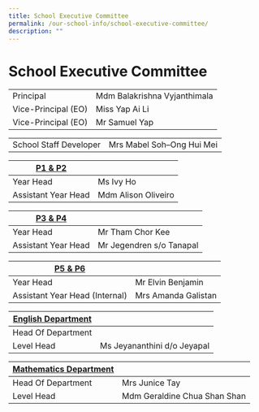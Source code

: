 ```yaml
---
title: School Executive Committee
permalink: /our-school-info/school-executive-committee/
description: ""
---
```

# School Executive Committee

|                     |                              |
|---------------------|------------------------------|
| Principal           | Mdm Balakrishna Vyjanthimala |
| Vice-Principal (EO) | Miss Yap Ai Li               |
| Vice-Principal (EO) | Mr Samuel Yap                |

|                        |                           |
|------------------------|---------------------------|
| School Staff Developer | Mrs Mabel Soh–Ong Hui Mei |

|    <u>P1 & P2</u>                |                     |
|---------------------|---------------------|
| Year Head           | Ms Ivy Ho           |
| Assistant Year Head | Mdm Alison Oliveiro |

|    <u>P3 & P4</u>                |                     |
|---------------------|---------------------|
| Year Head           | Mr Tham Chor Kee           |
| Assistant Year Head | Mr Jegendren s/o Tanapal |

|    <u>P5 & P6</u>                |                     |
|--------------------------------|---------------------|
| Year Head                      | Mr Elvin Benjamin   |
| Assistant Year Head (Internal) | Mrs Amanda Galistan |

| <u>English Department</u>  |                              |
|---------------------|------------------------------|
| Head Of Department  |                              |
| Level Head          | Ms Jeyananthini d/o Jeyapal  |

| <u>Mathematics Department</u> |                              |
|------------------------|------------------------------|
| Head Of Department     | Mrs Junice Tay               |
| Level Head             | Mdm Geraldine Chua Shan Shan |